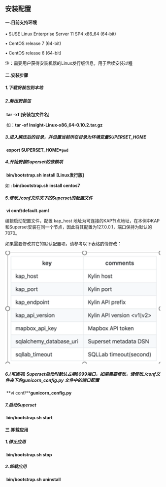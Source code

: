 ## 安装配置

####  **一**.**目前支持环境**

•   SUSE Linux Enterprise Server 11 SP4 x86_64 (64-bit)

•   CentOS release 7 (64-bit)

•   CentOS release 6 (64-bit)

注：需要用户获得安装机器的Linux发行版信息，用于后续安装过程



#### **二.安装步骤**

##### 1.下载安装包到本地

##### 2.解压安装包

​             **tar -xf [****安装包文件名****]**

​         如：**tar -xf Insight-Linux-x86_64-0.10.2.tar.gz**

 

##### 3.进入解压后的目录，并设置当前所在目录为环境变量SUPERSET_HOME

 

​             **export SUPERSET_HOME=`pwd`**

 

##### 4.开始安装Superset的依赖项

 

​             **bin/bootstrap.sh install [Linux****发行版****]**

  如  : **bin/bootstrap.sh install centos7**

 

##### 5.修改./conf文件夹下的Superset的配置文件

 

​             **vi conf/default.yaml** 

 

编辑启动配置文件，配置 kap_host 地址为可连接的KAP节点地址，在本例中KAP和Superset安装在同一个节点，因此将其配置为127.0.0.1，端口保持为默认的7070。

如果需要修改其它的默认配置项，请参考以下表格酌情修改： 

 

 

![img](../Typora截图存放\15398345771553.png)

 

##### 6.(可选项) Superset启动时默认占用8099端口，如果需要修改，请修改./conf文件夹下的gunicorn_config.py 文件中的端口配置 

​                        **vi conf/****gunicorn_config.py**

##### 7.启动Superset

​         **bin/bootstrap.sh start**



#### **三.卸载应用**

##### 1.停止应用

​      **bin/bootstrap.sh stop**

##### 2.卸载应用

​      **bin/bootstrap.sh uninstall**

 

 